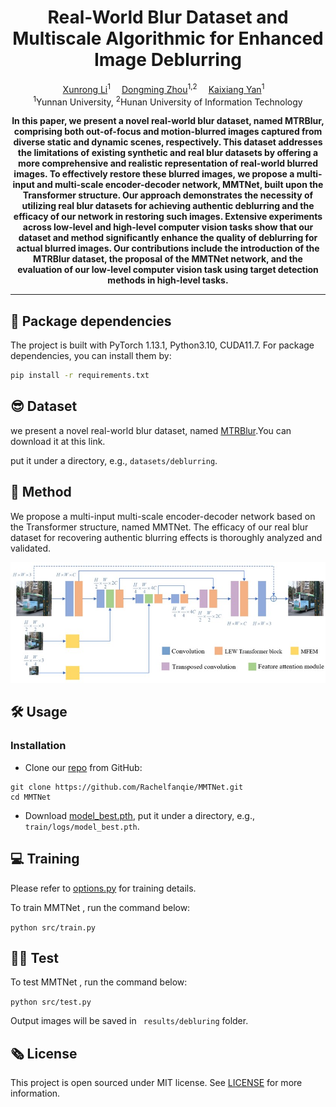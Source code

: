 <div align="center">

<h1>Real-World Blur Dataset and Multiscale Algorithmic for Enhanced Image Deblurring</h1>

<div>
    <a href='' target='_blank'>Xunrong Li</a><sup>1</sup>&emsp;
    <a href='' target='_blank'>Dongming Zhou</a><sup>1,2</sup>&emsp;
    <a href='' target='_blank'>Kaixiang Yan</a><sup>1</sup>&emsp;

</div>
<div>
    <sup>1</sup>Yunnan University, <sup>2</sup>Hunan University of Information Technology
</div>


<strong>In this paper, we present a novel real-world blur dataset, named MTRBlur, comprising both out-of-focus and motion-blurred images captured from diverse static and dynamic scenes, respectively. This dataset addresses the limitations of existing synthetic and real blur datasets by offering a more comprehensive and realistic representation of real-world blurred images. To effectively restore these blurred images, we propose a multi-input and multi-scale encoder-decoder network, MMTNet, built upon the Transformer structure. Our approach demonstrates the necessity of utilizing real blur datasets for achieving authentic deblurring and the efficacy of our network in restoring such images. Extensive experiments across low-level and high-level computer vision tasks show that our dataset and method significantly enhance the quality of deblurring for actual blurred images. Our contributions include the introduction of the MTRBlur dataset, the proposal of the MMTNet network, and the evaluation of our low-level computer vision task using target detection methods in high-level tasks.</strong>


---

</div>

## 🤩 Package dependencies
The project is built with PyTorch 1.13.1, Python3.10, CUDA11.7. For package dependencies, you can install them by:
```bash
pip install -r requirements.txt
```

## 😎 Dataset

we present a novel real-world blur dataset, named <a href='https://github.com/Rachelfanqie/MTRBlur' target='_blank'>MTRBlur</a>.You can download it at this link.

put it under a directory, e.g., `datasets/deblurring`.

## 🥰 Method

We propose a multi-input multi-scale encoder-decoder network based on the Transformer structure, named MMTNet. The efficacy of our real blur dataset for recovering authentic blurring effects is thoroughly analyzed and validated.

![MMTNet](figer/net.png)

## 🛠️ Usage

### Installation

- Clone our [repo](https://github.com/Rachelfanqie/MMTNet) from GitHub:
```shell
git clone https://github.com/Rachelfanqie/MMTNet.git
cd MMTNet
```

- Download [model_best.pth](https://drive.google.com/file/d/1W9lt4tqw0Y7FjhHJrm5uO9CiaxpgMv-m/view?usp=drive_link), put it under a directory, e.g., `train/logs/model_best.pth`.

## ‍💻 Training

Please refer to [options.py](options.py) for training details.

To train MMTNet , run the command below:

``` python src/train.py  ```

## 👨‍💻 Test

To test MMTNet , run the command below:

``` python src/test.py ```

Output images will be saved in ``` results/debluring``` folder.


## 🗞️ License

This project is open sourced under MIT license. See [LICENSE](./LICENSE) for more information.
